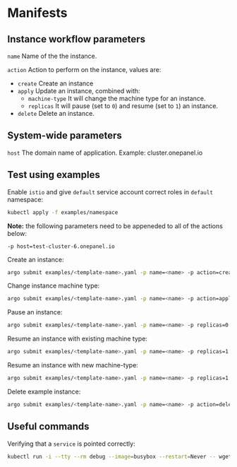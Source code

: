 # Manifests

## Instance workflow parameters


`name` Name of the the instance.

`action` Action to perform on the instance, values are:
- `create` Create an instance
- `apply` Update an instance, combined with:
    - `machine-type` It will change the machine type for an instance.
    - `replicas` It will pause (set to `0`) and resume (set to `1`) an instance.
- `delete` Delete an instance.


## System-wide parameters

`host` The domain name of application. Example: cluster.onepanel.io

## Test using examples

Enable `istio` and give `default` service account correct roles in `default` namespace:
```bash
kubectl apply -f examples/namespace
```

**Note:** the following parameters need to be appeneded to all of the actions below:
```
-p host=test-cluster-6.onepanel.io
```

Create an instance:
```bash
argo submit examples/<template-name>.yaml -p name=<name> -p action=create -p machine-type=<machine-type>
```

Change instance machine type:
```bash
argo submit examples/<template-name>.yaml -p name=<name> -p action=apply -p machine-type=<new-machine-type>
```

Pause an instance:
```bash
argo submit examples/<template-name>.yaml -p name=<name> -p replicas=0 action=apply -p machine-type=cpu-1-4 -p machine-type=<existing-machine-type>
```

Resume an instance with existing machine type:
```bash
argo submit examples/<template-name>.yaml -p name=<name> -p replicas=1 action=apply -p machine-type=cpu-1-4 -p machine-type=<existing-machine-type>
```

Resume an instance with new machine-type:
```bash
argo submit examples/<template-name>.yaml -p name=<name> -p replicas=1 action=apply -p machine-type=cpu-1-4 -p machine-type=<new-machine-type>
```

Delete example instance:
```bash
argo submit examples/<template-name>.yaml -p name=<name> -p action=delete
```

## Useful commands

Verifying that a `service` is pointed correctly:
```bash
kubectl run -i --tty --rm debug --image=busybox --restart=Never -- wget <service-name>
```